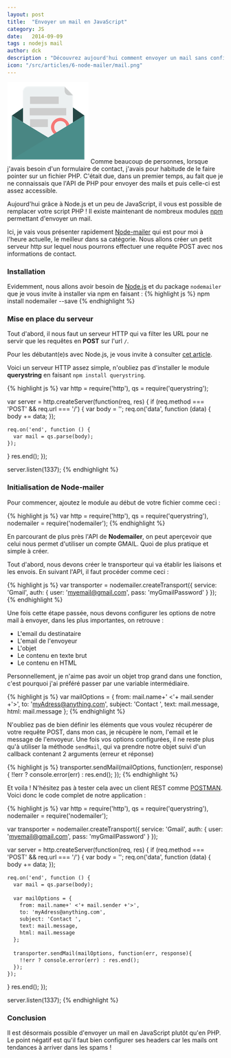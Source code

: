 ```yaml
---
layout: post
title:  "Envoyer un mail en JavaScript"
category: JS
date:   2014-09-09
tags : nodejs mail
author: dck
description : "Découvrez aujourd'hui comment envoyer un mail sans configurer de serveur mail"
icon: "/src/articles/6-node-mailer/mail.png"
---
```


<img src="/src/articles/6-node-mailer/mail.png" class="pull-left" alt="Mail" />
Comme beaucoup de personnes, lorsque j'avais besoin d'un formulaire de contact, j'avais pour habitude de le faire pointer sur un fichier PHP.
C'était due, dans un premier temps, au fait que je ne connaissais que l'API de PHP pour envoyer des mails et puis celle-ci est assez accessible.

Aujourd'hui grâce à Node.js et un peu de JavaScript, il vous est possible de remplacer votre script PHP !
 Il existe maintenant de nombreux modules [npm](http://www.npmjs.org) permettant d'envoyer un mail.

Ici, je vais vous présenter rapidement [Node-mailer](http://nodemailer.com/) qui est pour moi à l'heure actuelle, le meilleur dans sa catégorie.
Nous allons créer un petit serveur http sur lequel nous pourrons effectuer une requête POST avec nos informations de contact.


### Installation
Evidemment, nous allons avoir besoin de [Node.js](http://nodejs.org) et du package `nodemailer` que je vous invite à installer via npm en faisant :
{% highlight js %}
npm install nodemailer --save
{% endhighlight %}

### Mise en place du serveur
Tout d'abord, il nous faut un serveur HTTP qui va filter les URL pour ne servir que les requêtes en **POST** sur l'url `/`.

<div class="bs-callout bs-callout-info">
  Pour les débutant(e)s avec Node.js, je vous invite à consulter
  <a href="http://www.lilleweb.fr/js/2014/09/03/creer-un-serveur-http-avec-nodejs">cet article</a>.
</div>

Voici un serveur HTTP assez simple, n'oubliez pas d'installer le module **querystring** en faisant `npm install querystring`.

{% highlight js %}
var http = require('http'),
qs       = require('querystring');

var server = http.createServer(function(req, res) {
  if (req.method === 'POST' && req.url === '/') {
    var body = '';
    req.on('data', function (data) {
      body += data;
    });

    req.on('end', function () {
      var mail = qs.parse(body);
    });
  }
  res.end();
});

server.listen(1337);
{% endhighlight %}

### Initialisation de Node-mailer
Pour commencer, ajoutez le module au début de votre fichier comme ceci :

{% highlight js %}
var http   = require('http'),
qs         = require('querystring'),
nodemailer = require('nodemailer');
{% endhighlight %}

En parcourant de plus près l'API de __Nodemailer__, on peut aperçevoir que celui nous permet d'utiliser un compte
GMAIL. Quoi de plus pratique et simple à créer.

Tout d'abord, nous devons créer le transporteur qui va établir les liaisons et les envois. En suivant l'API,
il faut procéder comme ceci :

{% highlight js %}
var transporter = nodemailer.createTransport({
  service: 'Gmail',
  auth: {
    user: 'myemail@gmail.com',
    pass: 'myGmailPassword'
  }
});
{% endhighlight %}

Une fois cette étape passée, nous devons configurer les options de notre mail à envoyer,
dans les plus importantes, on retrouve :

- L'email du destinataire
- L'email de l'envoyeur
- L'objet
- Le contenu en texte brut
- Le contenu en HTML

Personnellement, je n'aime pas avoir un objet trop grand dans une fonction, c'est
pourquoi j'ai préféré passer par une variable intermédiaire.

{% highlight js %}
var mailOptions = {
  from: mail.name+' <'+ mail.sender +'>',
  to: 'myAdress@anything.com',
  subject: 'Contact ',
  text: mail.message,
  html: mail.message
};
{% endhighlight %}

N'oubliez pas de bien définir les éléments que vous voulez récupérer de votre
requête POST, dans mon cas, je récupère le nom, l'email et le message de l'envoyeur.
Une fois vos options configurées, il ne reste plus qu'à utiliser la méthode `sendMail`,
qui va prendre notre objet suivi d'un callback contenant 2 arguments (erreur et réponse)

{% highlight js %}
transporter.sendMail(mailOptions, function(err, response){
  !!err ? console.error(err) : res.end();
});
{% endhighlight %}


Et voila ! N'hésitez pas à tester cela avec un client REST comme [POSTMAN](https://chrome.google.com/webstore/detail/postman-rest-client/fdmmgilgnpjigdojojpjoooidkmcomcm).
Voici donc le code complet de notre application :

{% highlight js %}
var http   = require('http'),
qs         = require('querystring'),
nodemailer = require('nodemailer');

var transporter = nodemailer.createTransport({
  service: 'Gmail',
  auth: {
    user: 'myemail@gmail.com',
    pass: 'myGmailPassword'
  }
});

var server = http.createServer(function(req, res) {
  if (req.method === 'POST' && req.url === '/') {
    var body = '';
    req.on('data', function (data) {
      body += data;
    });

    req.on('end', function () {
      var mail = qs.parse(body);

      var mailOptions = {
        from: mail.name+' <'+ mail.sender +'>',
        to: 'myAdress@anything.com',
        subject: 'Contact ',
        text: mail.message,
        html: mail.message
      };

      transporter.sendMail(mailOptions, function(err, response){
        !!err ? console.error(err) : res.end();
      });
    });
  }
  res.end();
});

server.listen(1337);
{% endhighlight %}


### Conclusion
Il est désormais possible d'envoyer un mail en JavaScript plutôt qu'en PHP.
Le point négatif est qu'il faut bien configurer ses headers car les mails ont tendances à arriver
dans les spams !

